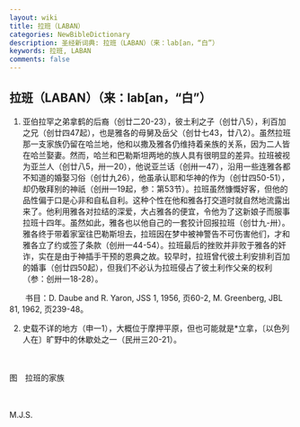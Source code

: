 ```yaml
---
layout: wiki
title: 拉班（LABAN）
categories: NewBibleDictionary
description: 圣经新词典: 拉班（LABAN）（来：lab[an，“白”）
keywords: 拉班, LABAN
comments: false
---
```


## 拉班（LABAN）（来：lab[an，“白”）

1. 亚伯拉罕之弟拿鹤的后裔（创廿二20-23），彼土利之子（创廿八5），利百加之兄（创廿四47起），也是雅各的母舅及岳父（创廿七43，廿八2）。虽然拉班那一支家族仍留在哈兰地，他和以撒及雅各仍维持着亲族的关系，因为二人皆在哈兰娶妻。然而，哈兰和巴勒斯坦两地的族人具有很明显的差异。拉班被视为亚兰人（创廿八5，卅一20），他说亚兰话（创卅一47），沿用一些连雅各都不知道的婚娶习俗（创廿九26），他虽承认耶和华神的作为（创廿四50-51），却仍敬拜别的神祇（创卅一19起，参：第53节）。拉班虽然慷慨好客，但他的品性偏于口是心非和自私自利。这种个性在他和雅各打交道时就自然地流露出来了。他利用雅各对拉结的深爱，大占雅各的便宜，令他为了这新娘子而服事拉班十四年。虽然如此，雅各也以他自己的一套狡计回报拉班（创廿九-卅）。雅各终于带着家室往巴勒斯坦去，拉班因在梦中被神警告不可伤害他们，才和雅各立了约或签了条款（创卅一44-54）。拉班最后的挫败并非败于雅各的奸诈，实在是由于神插手干预的恩典之故。较早时，拉班曾代彼土利安排利百加的婚事（创廿四50起），但我们不必认为拉班侵占了彼土利作父亲的权利（参：创卅一18-28）。

　　书目：D. Daube and R. Yaron, JSS 1, 1956, 页60-2, M. Greenberg, JBL 81, 1962, 页239-48。

2. 史载不详的地方（申一1），大概位于摩押平原，但也可能就是*立拿，〔以色列人在〕旷野中的休歇处之一（民卅三20-21）。

　





图　拉班的家族

　

M.J.S.








